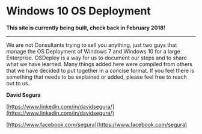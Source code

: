 # Windows 10 OS Deployment

**This site is currently being built, check back in February 2018!**

---

We are not Consultants trying to sell you anything, just two guys that manage the OS Deployment of Windows 7 and Windows 10 for a large Enterprise.  OSDeploy is a way for us to document our steps and to share what we have learned.  Many things added here were compiled from others that we have decided to put together in a concise format.  If you feel there is something that needs to be explained or added, please feel free to reach out to us.

**David Segura**

[https://www.linkedin.com/in/davidsegura/](https://www.linkedin.com/in/davidsegura/)

[https://www.facebook.com/segura](https://www.facebook.com/segura)

